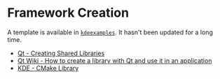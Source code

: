 # Framework Creation

A template is available in [`kdeexamples`](https://github.com/KDE/kdeexamples/tree/1ac56ed708a27e9f37e16bb435bc7be077dd7747/framework-template). It hasn't been updated for a long time.

* [Qt - Creating Shared Libraries](https://doc.qt.io/qt-5/sharedlibrary.html)
* [Qt Wiki - How to create a library with Qt and use it in an application](https://wiki.qt.io/How_to_create_a_library_with_Qt_and_use_it_in_an_application)
* [KDE - CMake Library](https://community.kde.org/Guidelines_and_HOWTOs/CMake/Library)
